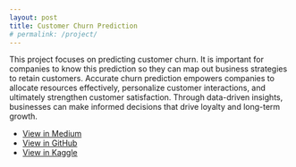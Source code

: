 ```yaml
---
layout: post
title: Customer Churn Prediction
# permalink: /project/
---
```


<p>
This project focuses on predicting customer churn. It is important for companies to know this prediction so they can map out business strategies to retain customers. Accurate churn prediction empowers companies to allocate resources effectively, personalize customer interactions, and ultimately strengthen customer satisfaction. Through data-driven insights, businesses can make informed decisions that drive loyalty and long-term growth.
</p>
<ul class="actions">
    <li><a href="https://triowibowo21.medium.com/customer-churn-prediction-telecommunications-industry-79f5e297f6d7" target="_blank" class="button">View in Medium</a></li>
    <li><a href="https://github.com/triowibowo21/customer-churn-prediction/blob/master/customer-churn-prediction.ipynb" target="_blank" class="button">View in GitHub</a></li>
    <li><a href="https://www.kaggle.com/code/triowibowo28/customer-churn-prediction" target="_blank" class="button">View in Kaggle</a></li>
</ul>


<!-- <p><b>Tools</b> : Jupyter notebook, Python, Github, and Google sheet.</p> -->
<!-- [![github](https://img.shields.io/badge/github-000?style=for-the-badge&logo=github&logoColor=white)](https://github.com/triowibowo21/customer-churn-prediction/blob/master/customer-churn-prediction.ipynb) 
[![medium](https://img.shields.io/badge/medium-000?style=for-the-badge&logo=medium&logoColor=white)](https://triowibowo21.medium.com/customer-churn-prediction-telecommunications-industry-79f5e297f6d7)
[![linkedin](https://img.shields.io/badge/linkedin-0A66C2?style=for-the-badge&logo=linkedin&logoColor=white)](https://www.linkedin.com/posts/triowibowo_customer-churn-prediction-activity-7217887843602378753-dtl2?utm_source=share&utm_medium=member_desktop)
[![kaggle](https://img.shields.io/badge/kaggle-1DA1F2?style=for-the-badge&logo=kaggle&logoColor=white)](https://www.kaggle.com/code/triowibowo28/customer-churn-prediction) -->
